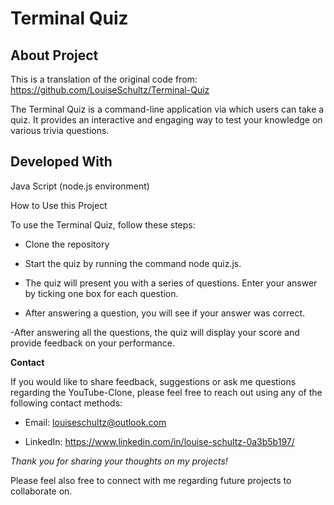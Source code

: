 # Terminal Quiz

## About Project

This is a translation of the original code from: https://github.com/LouiseSchultz/Terminal-Quiz

The Terminal Quiz is a command-line application via which users can take a quiz. It provides an interactive and engaging way to test your knowledge on various trivia questions.



## Developed With

Java Script (node.js environment)

How to Use this Project

To use the Terminal Quiz, follow these steps:

- Clone the repository

- Start the quiz by running the command node quiz.js.

- The quiz will present you with a series of questions. Enter your answer by ticking one box for each question.

- After answering a question, you will see if your answer was correct.

 -After answering all the questions, the quiz will display your score and provide feedback on your performance.

**Contact**

If you would like to share feedback, suggestions or ask me questions regarding the YouTube-Clone, please feel free to reach out using any of the following contact methods:

- Email: louiseschultz@outlook.com

- LinkedIn: https://www.linkedin.com/in/louise-schultz-0a3b5b197/

*Thank you for sharing your thoughts on my projects!*

Please feel also free to connect with me regarding future projects to collaborate on.
